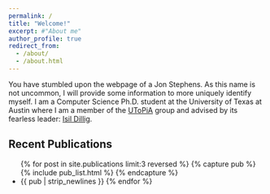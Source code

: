 ```yaml
---
permalink: /
title: "Welcome!"
excerpt: #"About me"
author_profile: true
redirect_from: 
  - /about/
  - /about.html
---
```


You have stumbled upon the webpage of a Jon Stephens. As this name is not uncommon, I will provide some information to more uniquely identify myself. I am a Computer Science Ph.D. student at the University of Texas at Austin where I am a member of the [UToPiA](http://utopia.cs.utexas.edu/) group and advised by its fearless leader: [Isil Dillig](http://www.cs.utexas.edu/~isil/). 

Recent Publications
-----

<ul class="pub_list">
{% for post in site.publications limit:3 reversed %}
  {% capture pub %} {% include pub_list.html %} {% endcapture %} <li> {{ pub | strip_newlines }}
{% endfor %}
